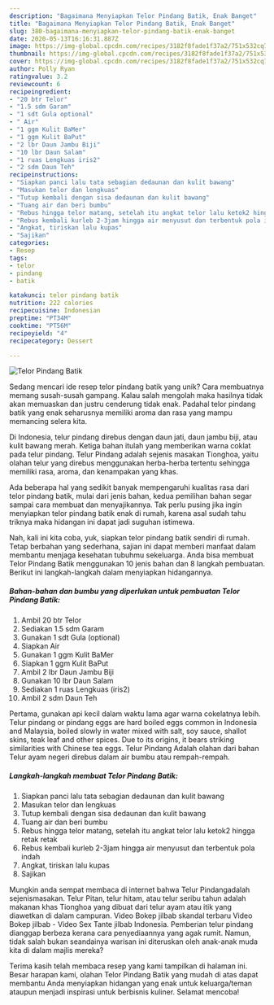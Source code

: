 ```yaml
---
description: "Bagaimana Menyiapkan Telor Pindang Batik, Enak Banget"
title: "Bagaimana Menyiapkan Telor Pindang Batik, Enak Banget"
slug: 380-bagaimana-menyiapkan-telor-pindang-batik-enak-banget
date: 2020-05-13T16:16:31.887Z
image: https://img-global.cpcdn.com/recipes/3182f8fade1f37a2/751x532cq70/telor-pindang-batik-foto-resep-utama.jpg
thumbnail: https://img-global.cpcdn.com/recipes/3182f8fade1f37a2/751x532cq70/telor-pindang-batik-foto-resep-utama.jpg
cover: https://img-global.cpcdn.com/recipes/3182f8fade1f37a2/751x532cq70/telor-pindang-batik-foto-resep-utama.jpg
author: Polly Ryan
ratingvalue: 3.2
reviewcount: 6
recipeingredient:
- "20 btr Telor"
- "1.5 sdm Garam"
- "1 sdt Gula optional"
- " Air"
- "1 ggm Kulit BaMer"
- "1 ggm Kulit BaPut"
- "2 lbr Daun Jambu Biji"
- "10 lbr Daun Salam"
- "1 ruas Lengkuas iris2"
- "2 sdm Daun Teh"
recipeinstructions:
- "Siapkan panci lalu tata sebagian dedaunan dan kulit bawang"
- "Masukan telor dan lengkuas"
- "Tutup kembali dengan sisa dedaunan dan kulit bawang"
- "Tuang air dan beri bumbu"
- "Rebus hingga telor matang, setelah itu angkat telor lalu ketok2 hingga retak retak"
- "Rebus kembali kurleb 2-3jam hingga air menyusut dan terbentuk pola indah"
- "Angkat, tiriskan lalu kupas"
- "Sajikan"
categories:
- Resep
tags:
- telor
- pindang
- batik

katakunci: telor pindang batik 
nutrition: 222 calories
recipecuisine: Indonesian
preptime: "PT34M"
cooktime: "PT56M"
recipeyield: "4"
recipecategory: Dessert

---
```



![Telor Pindang Batik](https://img-global.cpcdn.com/recipes/3182f8fade1f37a2/751x532cq70/telor-pindang-batik-foto-resep-utama.jpg)

Sedang mencari ide resep telor pindang batik yang unik? Cara membuatnya memang susah-susah gampang. Kalau salah mengolah maka hasilnya tidak akan memuaskan dan justru cenderung tidak enak. Padahal telor pindang batik yang enak seharusnya memiliki aroma dan rasa yang mampu memancing selera kita.

Di Indonesia, telur pindang direbus dengan daun jati, daun jambu biji, atau kulit bawang merah. Ketiga bahan itulah yang memberikan warna coklat pada telur pindang. Telur Pindang adalah sejenis masakan Tionghoa, yaitu olahan telur yang direbus menggunakan herba-herba tertentu sehingga memiliki rasa, aroma, dan kenampakan yang khas.

Ada beberapa hal yang sedikit banyak mempengaruhi kualitas rasa dari telor pindang batik, mulai dari jenis bahan, kedua pemilihan bahan segar sampai cara membuat dan menyajikannya. Tak perlu pusing jika ingin menyiapkan telor pindang batik enak di rumah, karena asal sudah tahu triknya maka hidangan ini dapat jadi suguhan istimewa.


Nah, kali ini kita coba, yuk, siapkan telor pindang batik sendiri di rumah. Tetap berbahan yang sederhana, sajian ini dapat memberi manfaat dalam membantu menjaga kesehatan tubuhmu sekeluarga. Anda bisa membuat Telor Pindang Batik menggunakan 10 jenis bahan dan 8 langkah pembuatan. Berikut ini langkah-langkah dalam menyiapkan hidangannya.

<!--inarticleads1-->

##### Bahan-bahan dan bumbu yang diperlukan untuk pembuatan Telor Pindang Batik:

1. Ambil 20 btr Telor
1. Sediakan 1.5 sdm Garam
1. Gunakan 1 sdt Gula (optional)
1. Siapkan  Air
1. Gunakan 1 ggm Kulit BaMer
1. Siapkan 1 ggm Kulit BaPut
1. Ambil 2 lbr Daun Jambu Biji
1. Gunakan 10 lbr Daun Salam
1. Sediakan 1 ruas Lengkuas (iris2)
1. Ambil 2 sdm Daun Teh


Pertama, gunakan api kecil dalam waktu lama agar warna cokelatnya lebih. Telur pindang or pindang eggs are hard boiled eggs common in Indonesia and Malaysia, boiled slowly in water mixed with salt, soy sauce, shallot skins, teak leaf and other spices. Due to its origins, it bears striking similarities with Chinese tea eggs. Telur Pindang Adalah olahan dari bahan Telur ayam negeri direbus dalam air bumbu atau rempah-rempah. 

<!--inarticleads2-->

##### Langkah-langkah membuat Telor Pindang Batik:

1. Siapkan panci lalu tata sebagian dedaunan dan kulit bawang
1. Masukan telor dan lengkuas
1. Tutup kembali dengan sisa dedaunan dan kulit bawang
1. Tuang air dan beri bumbu
1. Rebus hingga telor matang, setelah itu angkat telor lalu ketok2 hingga retak retak
1. Rebus kembali kurleb 2-3jam hingga air menyusut dan terbentuk pola indah
1. Angkat, tiriskan lalu kupas
1. Sajikan


Mungkin anda sempat membaca di internet bahwa Telur Pindangadalah sejenismasakan. Telur Pitan, telur hitam, atau telur seribu tahun adalah makanan khas Tionghoa yang dibuat dari telur ayam atau itik yang diawetkan di dalam campuran. Video Bokep jilbab skandal terbaru Video Bokep jilbab - Video Sex Tante jilbab Indonesia. Pemberian telur pindang dianggap berbeza kerana cara penyediaannya yang agak rumit. Namun, tidak salah bukan seandainya warisan ini diteruskan oleh anak-anak muda kita di dalam majlis mereka? 

Terima kasih telah membaca resep yang kami tampilkan di halaman ini. Besar harapan kami, olahan Telor Pindang Batik yang mudah di atas dapat membantu Anda menyiapkan hidangan yang enak untuk keluarga/teman ataupun menjadi inspirasi untuk berbisnis kuliner. Selamat mencoba!
